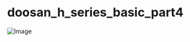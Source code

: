 # doosan_h_series_basic_part4

![Image](https://github.com/user-attachments/assets/1d1f15ee-703a-4a16-a789-b10c999deffc)
